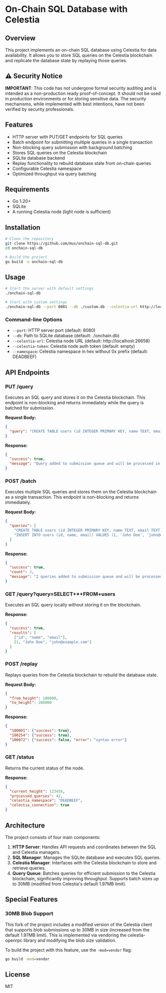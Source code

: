# On-Chain SQL Database with Celestia

## Overview

This project implements an on-chain SQL database using Celestia for data availability. It allows you to store SQL queries on the Celestia blockchain and replicate the database state by replaying those queries.

## ⚠️ Security Notice

**IMPORTANT**: This code has not undergone formal security auditing and is intended as a non-production ready proof-of-concept. It should not be used in production environments or for storing sensitive data. The security mechanisms, while implemented with best intentions, have not been verified by security professionals.

## Features

- HTTP server with PUT/GET endpoints for SQL queries
- Batch endpoint for submitting multiple queries in a single transaction
- Non-blocking query submission with background batching
- Stores SQL queries on the Celestia blockchain
- SQLite database backend
- Replay functionality to rebuild database state from on-chain queries
- Configurable Celestia namespace
- Optimized throughput via query batching

## Requirements

- Go 1.20+
- SQLite
- A running Celestia node (light node is sufficient)

## Installation

```bash
# Clone the repository
git clone https://github.com/mus/onchain-sql-db.git
cd onchain-sql-db

# Build the project
go build -o onchain-sql-db
```

## Usage

```bash
# Start the server with default settings
./onchain-sql-db

# Start with custom settings
./onchain-sql-db --port 8081 --db ./custom.db --celestia-url http://localhost:26658 --celestia-token your_auth_token --namespace DEADBEEF
```

### Command-line Options

- `--port`: HTTP server port (default: 8080)
- `--db`: Path to SQLite database (default: ./onchain.db)
- `--celestia-url`: Celestia node URL (default: http://localhost:26658)
- `--celestia-token`: Celestia node auth token (default: empty)
- `--namespace`: Celestia namespace in hex without 0x prefix (default: DEADBEEF)

## API Endpoints

### PUT /query

Executes an SQL query and stores it on the Celestia blockchain. This endpoint is non-blocking and returns immediately while the query is batched for submission.

**Request Body:**
```json
{
  "query": "CREATE TABLE users (id INTEGER PRIMARY KEY, name TEXT, email TEXT)"
}
```

**Response:**
```json
{
  "success": true,
  "message": "Query added to submission queue and will be processed in batches"
}
```

### POST /batch

Executes multiple SQL queries and stores them on the Celestia blockchain as a single transaction. This endpoint is non-blocking and returns immediately.

**Request Body:**
```json
{
  "queries": [
    "CREATE TABLE users (id INTEGER PRIMARY KEY, name TEXT, email TEXT)",
    "INSERT INTO users (id, name, email) VALUES (1, 'John Doe', 'john@example.com')"
  ]
}
```

**Response:**
```json
{
  "success": true,
  "count": 2,
  "message": "2 queries added to submission queue and will be processed in batches"
}
```

### GET /query?query=SELECT+*+FROM+users

Executes an SQL query locally without storing it on the blockchain.

**Response:**
```json
{
  "success": true,
  "results": [
    ["id", "name", "email"],
    [1, "John Doe", "john@example.com"]
  ]
}
```

### POST /replay

Replays queries from the Celestia blockchain to rebuild the database state.

**Request Body:**
```json
{
  "from_height": 100000,
  "to_height": 200000
}
```

**Response:**
```json
{
  "100001": {"success": true},
  "100254": {"success": true},
  "100872": {"success": false, "error": "syntax error"}
}
```

### GET /status

Returns the current status of the node.

**Response:**
```json
{
  "current_height": 123456,
  "processed_queries": 42,
  "celestia_namespace": "DEADBEEF",
  "celestia_connection": true
}
```

## Architecture

The project consists of four main components:

1. **HTTP Server**: Handles API requests and coordinates between the SQL and Celestia managers.
2. **SQL Manager**: Manages the SQLite database and executes SQL queries.
3. **Celestia Manager**: Interfaces with the Celestia blockchain to store and retrieve queries.
4. **Query Queue**: Batches queries for efficient submission to the Celestia blockchain, significantly improving throughput. Supports batch sizes up to 30MB (modified from Celestia's default 1.97MB limit).



## Special Features

### 30MB Blob Support

This fork of the project includes a modified version of the Celestia client that supports blob submissions up to 30MB in size (increased from the default 1.97MB limit). This is implemented via vendoring the celestia-openrpc library and modifying the blob size validation.

To build the project with this feature, use the `-mod=vendor` flag:

```bash
go build -mod=vendor
```

## License

MIT
